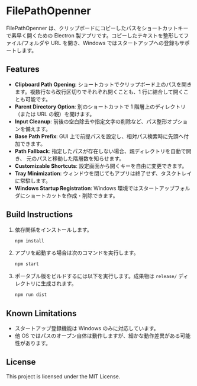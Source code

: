 # FilePathOpenner

FilePathOpenner は、クリップボードにコピーしたパスをショートカットキーで素早く開くための Electron 製アプリです。コピーしたテキストを整形してファイル/フォルダや URL を開き、Windows ではスタートアップへの登録もサポートします。

## Features

- **Clipboard Path Opening**: ショートカットでクリップボード上のパスを開きます。複数行なら改行区切りでそれぞれ開くことも、1 行に結合して開くことも可能です。
- **Parent Directory Option**: 別のショートカットで 1 階層上のディレクトリ（または URL の親）を開けます。
- **Input Cleanup**: 前後の空白除去や指定文字の削除など、パス整形オプションを備えます。
- **Base Path Prefix**: GUI 上で前提パスを設定し、相対パス検索時に先頭へ付加できます。
- **Path Fallback**: 指定したパスが存在しない場合、親ディレクトリを自動で開き、
  元のパスと移動した階層数を知らせます。
- **Customizable Shortcuts**: 設定画面から開くキーを自由に変更できます。
- **Tray Minimization**: ウィンドウを閉じてもアプリは終了せず、タスクトレイに常駐します。
- **Windows Startup Registration**: Windows 環境ではスタートアップフォルダにショートカットを作成・削除できます。

## Build Instructions

1. 依存関係をインストールします。

   ```bash
   npm install
   ```

2. アプリを起動する場合は次のコマンドを実行します。

   ```bash
   npm start
   ```

3. ポータブル版をビルドするには以下を実行します。成果物は `release/` ディレクトリに生成されます。

   ```bash
   npm run dist
   ```

## Known Limitations

- スタートアップ登録機能は Windows のみに対応しています。
- 他 OS ではパスのオープン自体は動作しますが、細かな動作差異がある可能性があります。

## License

This project is licensed under the MIT License.

